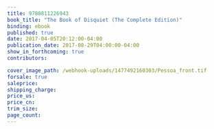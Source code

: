 ```yaml
---
title: 9780811226943
book_title: "The Book of Disquiet (The Complete Edition)"
binding: ebook
published: true
date: 2017-04-05T20:12:00-04:00
publication_date: 2017-08-29T04:00:00-04:00
show_in_forthcoming: true
contributors:

cover_image_path: /webhook-uploads/1477492160303/Pessoa_front.tif
forsale: true
saleprice:
shipping_charge:
price_us:
price_cn:
trim_size:
page_count:
---
```


